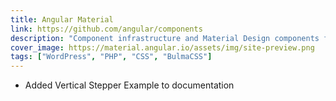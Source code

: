 ```yaml
---
title: Angular Material
link: https://github.com/angular/components
description: "Component infrastructure and Material Design components for Angular."
cover_image: https://material.angular.io/assets/img/site-preview.png
tags: ["WordPress", "PHP", "CSS", "BulmaCSS"]
---
```


- Added Vertical Stepper Example to documentation